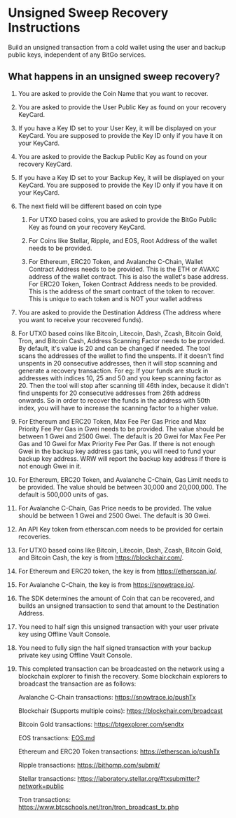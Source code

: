 # Unsigned Sweep Recovery Instructions

Build an unsigned transaction from a cold wallet using the user and backup public keys, independent of any BitGo services.

## What happens in an unsigned sweep recovery?

1.  You are asked to provide the Coin Name that you want to recover.

2.  You are asked to provide the User Public Key as found on your recovery KeyCard.

3.  If you have a Key ID set to your User Key, it will be displayed on your KeyCard. You are supposed to provide the Key ID only if you have it on your KeyCard.

4.  You are asked to provide the Backup Public Key as found on your recovery KeyCard.

5.  If you have a Key ID set to your Backup Key, it will be displayed on your KeyCard. You are supposed to provide the Key ID only if you have it on your KeyCard.

6.  The next field will be different based on coin type

    1. For UTXO based coins, you are asked to provide the BitGo Public Key as found on your recovery KeyCard.

    2. For Coins like Stellar, Ripple, and EOS, Root Address of the wallet needs to be provided.

    3. For Ethereum, ERC20 Token, and Avalanche C-Chain, Wallet Contract Address needs to be provided. This is the ETH or AVAXC address of the wallet contract. This is also the wallet's base address.
       For ERC20 Token, Token Contract Address needs to be provided. This is the address of the smart contract of the token to recover. This is unique to each token and is NOT your wallet address

7.  You are asked to provide the Destination Address (The address where you want to receive your recovered funds).

8.  For UTXO based coins like Bitcoin, Litecoin, Dash, Zcash, Bitcoin Gold, Tron, and Bitcoin Cash, Address Scanning Factor needs to be provided. By default, it's value is 20 and can be changed if needed. The tool scans the addresses of the wallet to find the unspents. If it doesn't find unspents in 20 consecutive addresses, then it will stop scanning and generate a recovery transaction. For eg: If your funds are stuck in addresses with indices 10, 25 and 50 and you keep scanning factor as 20. Then the tool will stop after scanning till 46th index, because it didn't find unspents for 20 consecutive addresses from 26th address onwards. So in order to recover the funds in the address with 50th index, you will have to increase the scanning factor to a higher value.

9.  For Ethereum and ERC20 Token, Max Fee Per Gas Price and Max Priority Fee Per Gas in Gwei needs to be provided. The value should be between 1 Gwei and 2500 Gwei. The default is 20 Gwei for Max Fee Per Gas and 10 Gwei for Max Priority Fee Per Gas. If there is not enough Gwei in the backup key address gas tank, you will need to fund your backup key address. WRW will report the backup key address if there is not enough Gwei in it.

10. For Ethereum, ERC20 Token, and Avalanche C-Chain, Gas Limit needs to be provided. The value should be between 30,000 and 20,000,000. The default is 500,000 units of gas.

11. For Avalanche C-Chain, Gas Price needs to be provided. The value should be between 1 Gwei and 2500 Gwei. The default is 30 Gwei.

12. An API Key token from etherscan.com needs to be provided for certain recoveries.

13. For UTXO based coins like Bitcoin, Litecoin, Dash, Zcash, Bitcoin Gold, and Bitcoin Cash, the key is from https://blockchair.com/.

14. For Ethereum and ERC20 token, the key is from https://etherscan.io/.

15. For Avalanche C-Chain, the key is from https://snowtrace.io/.

16. The SDK determines the amount of Coin that can be recovered, and builds an unsigned transaction to send that amount to the Destination Address.

17. You need to half sign this unsigned transaction with your user private key using Offline Vault Console.

18. You need to fully sign the half signed transaction with your backup private key using Offline Vault Console.

19. This completed transaction can be broadcasted on the network using a blockchain explorer to finish the recovery.
    Some blockchain explorers to broadcast the transaction are as follows:

    Avalanche C-Chain transactions: https://snowtrace.io/pushTx

    Blockchair (Supports multiple coins): https://blockchair.com/broadcast

    Bitcoin Gold transactions: https://btgexplorer.com/sendtx

    EOS transactions: [EOS.md](EOS.md)

    Ethereum and ERC20 Token transactions: https://etherscan.io/pushTx

    Ripple transactions: https://bithomp.com/submit/

    Stellar transactions: https://laboratory.stellar.org/#txsubmitter?network=public

    Tron transactions: https://www.btcschools.net/tron/tron_broadcast_tx.php
